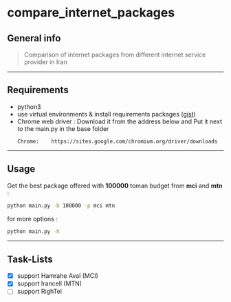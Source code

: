 # compare_internet_packages

## General info
> Comparison of internet packages from different internet service provider in Iran

---

## Requirements
- python3
- use virtual environments & install requirements packages ([gist](https://gist.github.com/mheidari98/8ae29b88bd98f8f59828b0ec112811e7)) 
- Chrome web driver : Download it from the address below and Put it next to the main.py in the base folder 
  ```
  Chrome:    https://sites.google.com/chromium.org/driver/downloads
  ```

 ---

## Usage
  Get the best package offered with **100000** toman budget from **mci** and **mtn** :
  ```bash
  python main.py -b 100000 -p mci mtn
  ```
  for more options :
  ```bash
  python main.py -h
  ```

---
## Task-Lists
- [x] support Hamrahe Aval (MCI)
- [x] support Irancell (MTN)
- [ ] support RighTel 
